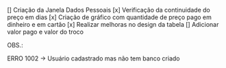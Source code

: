 [] Criação da Janela Dados Pessoais
[x] Verificação da continuidade do preço em dias
[x] Criação de gráfico com quantidade de preço pago em dinheiro e em cartão
[x] Realizar melhoras no design da tabela
[] Adicionar valor pago e valor do troco

OBS.:

ERRO 1002 -> Usuário cadastrado mas não tem banco criado